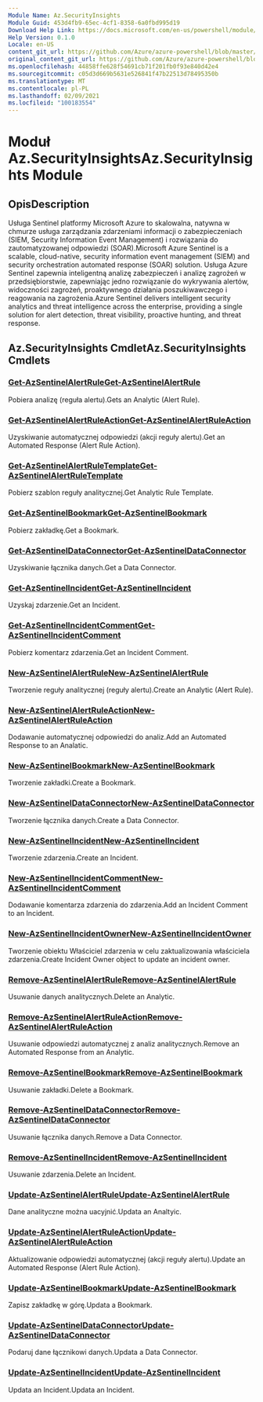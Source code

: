 ```yaml
---
Module Name: Az.SecurityInsights
Module Guid: 453d4fb9-65ec-4cf1-8358-6a0fbd995d19
Download Help Link: https://docs.microsoft.com/en-us/powershell/module/az.securityinsights
Help Version: 0.1.0
Locale: en-US
content_git_url: https://github.com/Azure/azure-powershell/blob/master/src/SecurityInsights/SecurityInsights/help/Az.SecurityInsights.md
original_content_git_url: https://github.com/Azure/azure-powershell/blob/master/src/SecurityInsights/SecurityInsights/help/Az.SecurityInsights.md
ms.openlocfilehash: 44858ffe628f54691cb71f201fb0f93e840d42e4
ms.sourcegitcommit: c05d3d669b5631e526841f47b22513d78495350b
ms.translationtype: MT
ms.contentlocale: pl-PL
ms.lasthandoff: 02/09/2021
ms.locfileid: "100183554"
---
```

# <span data-ttu-id="f4a7e-101">Moduł Az.SecurityInsights</span><span class="sxs-lookup"><span data-stu-id="f4a7e-101">Az.SecurityInsights Module</span></span>
## <span data-ttu-id="f4a7e-102">Opis</span><span class="sxs-lookup"><span data-stu-id="f4a7e-102">Description</span></span>
<span data-ttu-id="f4a7e-103">Usługa Sentinel platformy Microsoft Azure to skalowalna, natywna w chmurze usługa zarządzania zdarzeniami informacji o zabezpieczeniach (SIEM, Security Information Event Management) i rozwiązania do zautomatyzowanej odpowiedzi (SOAR).</span><span class="sxs-lookup"><span data-stu-id="f4a7e-103">Microsoft Azure Sentinel is a scalable, cloud-native, security information event management (SIEM) and security orchestration automated response (SOAR) solution.</span></span> <span data-ttu-id="f4a7e-104">Usługa Azure Sentinel zapewnia inteligentną analizę zabezpieczeń i analizę zagrożeń w przedsiębiorstwie, zapewniając jedno rozwiązanie do wykrywania alertów, widoczności zagrożeń, proaktywnego działania poszukiwawczego i reagowania na zagrożenia.</span><span class="sxs-lookup"><span data-stu-id="f4a7e-104">Azure Sentinel delivers intelligent security analytics and threat intelligence across the enterprise, providing a single solution for alert detection, threat visibility, proactive hunting, and threat response.</span></span>

## <span data-ttu-id="f4a7e-105">Az.SecurityInsights Cmdlet</span><span class="sxs-lookup"><span data-stu-id="f4a7e-105">Az.SecurityInsights Cmdlets</span></span>
### [<span data-ttu-id="f4a7e-106">Get-AzSentinelAlertRule</span><span class="sxs-lookup"><span data-stu-id="f4a7e-106">Get-AzSentinelAlertRule</span></span>](Get-AzSentinelAlertRule.md)
<span data-ttu-id="f4a7e-107">Pobiera analizę (reguła alertu).</span><span class="sxs-lookup"><span data-stu-id="f4a7e-107">Gets an Analytic (Alert Rule).</span></span>

### [<span data-ttu-id="f4a7e-108">Get-AzSentinelAlertRuleAction</span><span class="sxs-lookup"><span data-stu-id="f4a7e-108">Get-AzSentinelAlertRuleAction</span></span>](Get-AzSentinelAlertRuleAction.md)
<span data-ttu-id="f4a7e-109">Uzyskiwanie automatycznej odpowiedzi (akcji reguły alertu).</span><span class="sxs-lookup"><span data-stu-id="f4a7e-109">Get an Automated Response (Alert Rule Action).</span></span>

### [<span data-ttu-id="f4a7e-110">Get-AzSentinelAlertRuleTemplate</span><span class="sxs-lookup"><span data-stu-id="f4a7e-110">Get-AzSentinelAlertRuleTemplate</span></span>](Get-AzSentinelAlertRuleTemplate.md)
<span data-ttu-id="f4a7e-111">Pobierz szablon reguły analitycznej.</span><span class="sxs-lookup"><span data-stu-id="f4a7e-111">Get Analytic Rule Template.</span></span>

### [<span data-ttu-id="f4a7e-112">Get-AzSentinelBookmark</span><span class="sxs-lookup"><span data-stu-id="f4a7e-112">Get-AzSentinelBookmark</span></span>](Get-AzSentinelBookmark.md)
<span data-ttu-id="f4a7e-113">Pobierz zakładkę.</span><span class="sxs-lookup"><span data-stu-id="f4a7e-113">Get a Bookmark.</span></span>

### [<span data-ttu-id="f4a7e-114">Get-AzSentinelDataConnector</span><span class="sxs-lookup"><span data-stu-id="f4a7e-114">Get-AzSentinelDataConnector</span></span>](Get-AzSentinelDataConnector.md)
<span data-ttu-id="f4a7e-115">Uzyskiwanie łącznika danych.</span><span class="sxs-lookup"><span data-stu-id="f4a7e-115">Get a Data Connector.</span></span>

### [<span data-ttu-id="f4a7e-116">Get-AzSentinelIncident</span><span class="sxs-lookup"><span data-stu-id="f4a7e-116">Get-AzSentinelIncident</span></span>](Get-AzSentinelIncident.md)
<span data-ttu-id="f4a7e-117">Uzyskaj zdarzenie.</span><span class="sxs-lookup"><span data-stu-id="f4a7e-117">Get an Incident.</span></span>

### [<span data-ttu-id="f4a7e-118">Get-AzSentinelIncidentComment</span><span class="sxs-lookup"><span data-stu-id="f4a7e-118">Get-AzSentinelIncidentComment</span></span>](Get-AzSentinelIncidentComment.md)
<span data-ttu-id="f4a7e-119">Pobierz komentarz zdarzenia.</span><span class="sxs-lookup"><span data-stu-id="f4a7e-119">Get an Incident Comment.</span></span>

### [<span data-ttu-id="f4a7e-120">New-AzSentinelAlertRule</span><span class="sxs-lookup"><span data-stu-id="f4a7e-120">New-AzSentinelAlertRule</span></span>](New-AzSentinelAlertRule.md)
<span data-ttu-id="f4a7e-121">Tworzenie reguły analitycznej (reguły alertu).</span><span class="sxs-lookup"><span data-stu-id="f4a7e-121">Create an Analytic (Alert Rule).</span></span>

### [<span data-ttu-id="f4a7e-122">New-AzSentinelAlertRuleAction</span><span class="sxs-lookup"><span data-stu-id="f4a7e-122">New-AzSentinelAlertRuleAction</span></span>](New-AzSentinelAlertRuleAction.md)
<span data-ttu-id="f4a7e-123">Dodawanie automatycznej odpowiedzi do analiz.</span><span class="sxs-lookup"><span data-stu-id="f4a7e-123">Add an Automated Response to an Analatic.</span></span>

### [<span data-ttu-id="f4a7e-124">New-AzSentinelBookmark</span><span class="sxs-lookup"><span data-stu-id="f4a7e-124">New-AzSentinelBookmark</span></span>](New-AzSentinelBookmark.md)
<span data-ttu-id="f4a7e-125">Tworzenie zakładki.</span><span class="sxs-lookup"><span data-stu-id="f4a7e-125">Create a Bookmark.</span></span>

### [<span data-ttu-id="f4a7e-126">New-AzSentinelDataConnector</span><span class="sxs-lookup"><span data-stu-id="f4a7e-126">New-AzSentinelDataConnector</span></span>](New-AzSentinelDataConnector.md)
<span data-ttu-id="f4a7e-127">Tworzenie łącznika danych.</span><span class="sxs-lookup"><span data-stu-id="f4a7e-127">Create a Data Connector.</span></span>

### [<span data-ttu-id="f4a7e-128">New-AzSentinelIncident</span><span class="sxs-lookup"><span data-stu-id="f4a7e-128">New-AzSentinelIncident</span></span>](New-AzSentinelIncident.md)
<span data-ttu-id="f4a7e-129">Tworzenie zdarzenia.</span><span class="sxs-lookup"><span data-stu-id="f4a7e-129">Create an Incident.</span></span>

### [<span data-ttu-id="f4a7e-130">New-AzSentinelIncidentComment</span><span class="sxs-lookup"><span data-stu-id="f4a7e-130">New-AzSentinelIncidentComment</span></span>](New-AzSentinelIncidentComment.md)
<span data-ttu-id="f4a7e-131">Dodawanie komentarza zdarzenia do zdarzenia.</span><span class="sxs-lookup"><span data-stu-id="f4a7e-131">Add an Incident Comment to an Incident.</span></span>

### [<span data-ttu-id="f4a7e-132">New-AzSentinelIncidentOwner</span><span class="sxs-lookup"><span data-stu-id="f4a7e-132">New-AzSentinelIncidentOwner</span></span>](New-AzSentinelIncidentOwner.md)
<span data-ttu-id="f4a7e-133">Tworzenie obiektu Właściciel zdarzenia w celu zaktualizowania właściciela zdarzenia.</span><span class="sxs-lookup"><span data-stu-id="f4a7e-133">Create Incident Owner object to update an incident owner.</span></span>

### [<span data-ttu-id="f4a7e-134">Remove-AzSentinelAlertRule</span><span class="sxs-lookup"><span data-stu-id="f4a7e-134">Remove-AzSentinelAlertRule</span></span>](Remove-AzSentinelAlertRule.md)
<span data-ttu-id="f4a7e-135">Usuwanie danych analitycznych.</span><span class="sxs-lookup"><span data-stu-id="f4a7e-135">Delete an Analytic.</span></span>

### [<span data-ttu-id="f4a7e-136">Remove-AzSentinelAlertRuleAction</span><span class="sxs-lookup"><span data-stu-id="f4a7e-136">Remove-AzSentinelAlertRuleAction</span></span>](Remove-AzSentinelAlertRuleAction.md)
<span data-ttu-id="f4a7e-137">Usuwanie odpowiedzi automatycznej z analiz analitycznych.</span><span class="sxs-lookup"><span data-stu-id="f4a7e-137">Remove an Automated Response from an Analytic.</span></span>

### [<span data-ttu-id="f4a7e-138">Remove-AzSentinelBookmark</span><span class="sxs-lookup"><span data-stu-id="f4a7e-138">Remove-AzSentinelBookmark</span></span>](Remove-AzSentinelBookmark.md)
<span data-ttu-id="f4a7e-139">Usuwanie zakładki.</span><span class="sxs-lookup"><span data-stu-id="f4a7e-139">Delete a Bookmark.</span></span>

### [<span data-ttu-id="f4a7e-140">Remove-AzSentinelDataConnector</span><span class="sxs-lookup"><span data-stu-id="f4a7e-140">Remove-AzSentinelDataConnector</span></span>](Remove-AzSentinelDataConnector.md)
<span data-ttu-id="f4a7e-141">Usuwanie łącznika danych.</span><span class="sxs-lookup"><span data-stu-id="f4a7e-141">Remove a Data Connector.</span></span>

### [<span data-ttu-id="f4a7e-142">Remove-AzSentinelIncident</span><span class="sxs-lookup"><span data-stu-id="f4a7e-142">Remove-AzSentinelIncident</span></span>](Remove-AzSentinelIncident.md)
<span data-ttu-id="f4a7e-143">Usuwanie zdarzenia.</span><span class="sxs-lookup"><span data-stu-id="f4a7e-143">Delete an Incident.</span></span>

### [<span data-ttu-id="f4a7e-144">Update-AzSentinelAlertRule</span><span class="sxs-lookup"><span data-stu-id="f4a7e-144">Update-AzSentinelAlertRule</span></span>](Update-AzSentinelAlertRule.md)
<span data-ttu-id="f4a7e-145">Dane analityczne można uacyjnić.</span><span class="sxs-lookup"><span data-stu-id="f4a7e-145">Updata an Analtyic.</span></span>

### [<span data-ttu-id="f4a7e-146">Update-AzSentinelAlertRuleAction</span><span class="sxs-lookup"><span data-stu-id="f4a7e-146">Update-AzSentinelAlertRuleAction</span></span>](Update-AzSentinelAlertRuleAction.md)
<span data-ttu-id="f4a7e-147">Aktualizowanie odpowiedzi automatycznej (akcji reguły alertu).</span><span class="sxs-lookup"><span data-stu-id="f4a7e-147">Update an Automated Response (Alert Rule Action).</span></span>

### [<span data-ttu-id="f4a7e-148">Update-AzSentinelBookmark</span><span class="sxs-lookup"><span data-stu-id="f4a7e-148">Update-AzSentinelBookmark</span></span>](Update-AzSentinelBookmark.md)
<span data-ttu-id="f4a7e-149">Zapisz zakładkę w górę.</span><span class="sxs-lookup"><span data-stu-id="f4a7e-149">Updata a Bookmark.</span></span>

### [<span data-ttu-id="f4a7e-150">Update-AzSentinelDataConnector</span><span class="sxs-lookup"><span data-stu-id="f4a7e-150">Update-AzSentinelDataConnector</span></span>](Update-AzSentinelDataConnector.md)
<span data-ttu-id="f4a7e-151">Podaruj dane łącznikowi danych.</span><span class="sxs-lookup"><span data-stu-id="f4a7e-151">Updata a Data Connector.</span></span>

### [<span data-ttu-id="f4a7e-152">Update-AzSentinelIncident</span><span class="sxs-lookup"><span data-stu-id="f4a7e-152">Update-AzSentinelIncident</span></span>](Update-AzSentinelIncident.md)
<span data-ttu-id="f4a7e-153">Updata an Incident.</span><span class="sxs-lookup"><span data-stu-id="f4a7e-153">Updata an Incident.</span></span>
